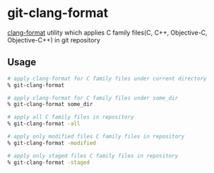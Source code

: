# git-clang-format

[clang-format](https://clang.llvm.org/docs/ClangFormat.html) utility which applies C family files(C, C++, Objective-C, Objective-C++)
in git repository

## Usage

```bash
# apply clang-format for C family files under current directory
% git-clang-format

# apply clang-format for C family files under some_dir
% git-clang-format some_dir

# apply all C family files in repository
% git-clang-format -all

# apply only modified files C family files in repository
% git-clang-format -modified

# apply only staged files C family files in repository
% git-clang-format -staged
```

